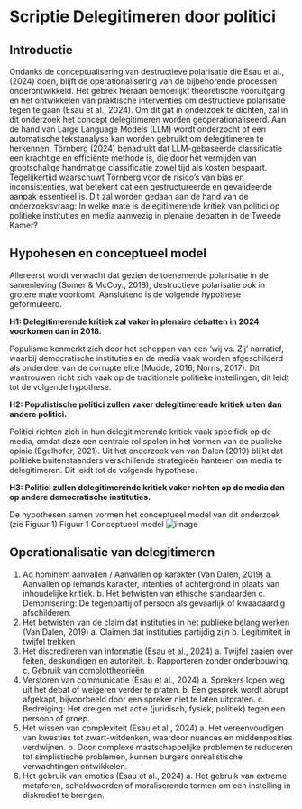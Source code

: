 # Scriptie Delegitimeren door politici
## Introductie
Ondanks de conceptualisering van destructieve polarisatie die Esau et al., (2024) doen, blijft de operationalisering van de bijbehorende processen onderontwikkeld. Het gebrek hieraan bemoeilijkt theoretische vooruitgang en het ontwikkelen van praktische interventies om destructieve polarisatie tegen te gaan (Esau et al., 2024). Om dit gat in onderzoek te dichten, zal in dit onderzoek het concept delegitimeren worden geoperationaliseerd. Aan de hand van Large Language Models (LLM) wordt onderzocht of een automatische tekstanalyse kan worden gebruikt om delegitimeren te herkennen. Törnberg (2024) benadrukt dat LLM-gebaseerde classificatie een krachtige en efficiënte methode is, die door het vermijden van grootschalige handmatige classificatie zowel tijd als kosten bespaart. Tegelijkertijd waarschuwt Törnberg voor de risico’s van bias en inconsistenties, wat betekent dat een gestructureerde en gevalideerde aanpak essentieel is. Dit zal worden gedaan aan de hand van de onderzoeksvraag: In welke mate is delegitimerende kritiek van politici op politieke instituties en media aanwezig in plenaire debatten in de Tweede Kamer?

## Hypohesen en conceptueel model
Allereerst wordt verwacht dat gezien de toenemende polarisatie in de samenleving (Somer & McCoy., 2018), destructieve polarisatie ook in grotere mate voorkomt. Aansluitend is de volgende hypothese geformuleerd. 

**H1: Delegitimerende kritiek zal vaker in plenaire debatten in 2024 voorkomen dan in 2018.**

Populisme kenmerkt zich door het scheppen van een ‘wij vs. Zij’ narratief, waarbij democratische instituties en de media vaak worden afgeschilderd als onderdeel van de corrupte elite (Mudde, 2016; Norris, 2017). Dit wantrouwen richt zich vaak op de traditionele politieke instellingen, dit leidt tot de volgende hypothese.

**H2: Populistische politici zullen vaker delegitimerende kritiek uiten dan andere politici.**

Politici richten zich in hun delegitimerende kritiek vaak specifiek op de media, omdat deze een centrale rol spelen in het vormen van de publieke opinie (Egelhofer, 2021). Uit het onderzoek van van Dalen (2019) blijkt dat politieke buitenstaanders verschillende strategieën hanteren om media te delegitimeren. Dit leidt tot de volgende hypothese.

**H3: Politici zullen delegitimerende kritiek vaker richten op de media dan op andere democratische instituties.**

De hypothesen samen vormen het conceptueel model van dit onderzoek (zie Figuur 1)
Figuur 1
Conceptueel model
 ![image](https://github.com/user-attachments/assets/c640db9d-79d9-470b-879b-fd2c8c61338c)

## Operationalisatie van delegitimeren

1.	Ad hominem aanvallen / Aanvallen op karakter (Van Dalen, 2019)
a.	Aanvallen op iemands karakter, intenties of achtergrond in plaats van inhoudelijke kritiek. 
b.	Het betwisten van ethische standaarden
c.	Demonisering: De tegenpartij of persoon als gevaarlijk of kwaadaardig afschilderen.
2.	Het betwisten van de claim dat instituties in het publieke belang werken (Van Dalen, 2019) 
a.	Claimen dat instituties partijdig zijn
b.	Legitimiteit in twijfel trekken
3.	Het discrediteren van informatie (Esau et al., 2024)
a.	Twijfel zaaien over feiten, deskundigen en autoriteit.
b.	Rapporteren zonder onderbouwing.
c.	Gebruik van complottheorieën
4.	Verstoren van communicatie (Esau et al., 2024)
a.	Sprekers lopen weg uit het debat of weigeren verder te praten.
b.	Een gesprek wordt abrupt afgekapt, bijvoorbeeld door een spreker niet te laten uitpraten.
c.	Bedreiging: Het dreigen met actie (juridisch, fysiek, politiek) tegen een persoon of groep.
5.	Het wissen van complexiteit (Esau et al., 2024)
a.	Het vereenvoudigen van kwesties tot zwart-witdenken, waardoor nuances en middenposities verdwijnen.
b.	Door complexe maatschappelijke problemen te reduceren tot simplistische problemen, kunnen burgers onrealistische verwachtingen ontwikkelen.
6.	Het gebruik van emoties (Esau et al., 2024)
a.	Het gebruik van extreme metaforen, scheldwoorden of moraliserende termen om een instelling in diskrediet te brengen.
